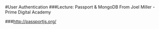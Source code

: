 #User Authentication
###Lecture: Passport & MongoDB From Joel Miller - Prime Digital Academy

###http://passportjs.org/
